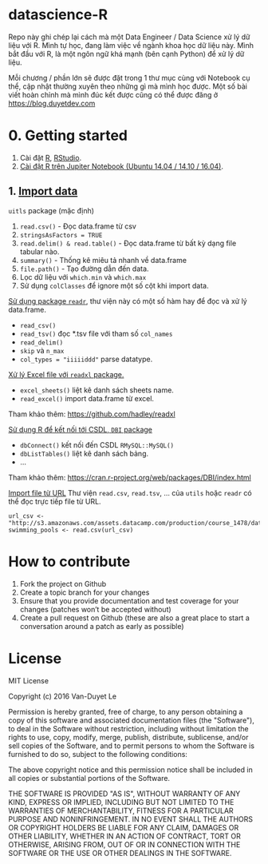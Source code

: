 # datascience-R

Repo này ghi chép lại cách mà một Data Engineer / Data Science xử lý dữ liệu với R. Mình tự học, đang làm việc về ngành khoa học dữ liệu này. Mình bắt đầu với R, là một ngôn ngữ khá mạnh (bên cạnh Python) để xử lý dữ liệu.

Mỗi chương / phần lớn sẽ được đặt trong 1 thư mục cùng với Notebook cụ thể, cập nhật thường xuyên theo những gì mà mình học được. Một số bài viết hoàn chỉnh mà mình đúc kết được cũng có thể được đăng ở https://blog.duyetdev.com 


# 0. Getting started

1. Cài đặt [R](https://www.r-project.org/), [RStudio](https://www.rstudio.com/products/rstudio/download/).
2. [Cài đặt R trên Jupiter Notebook (Ubuntu 14.04 / 14.10 / 16.04)](http://blog.duyetdev.com/2016/11/r-tren-jupiter-notebook-ubuntu-1404.html).

## 1. [Import  data](1-import-data/import-data.ipynb)

`uitls` package (mặc định)

1. `read.csv()` - Đọc data.frame từ csv
2. `stringsAsFactors = TRUE`
3. `read.delim() & read.table()` - Đọc data.frame từ bất kỳ dạng file tabular nào.
4. `summary()` - Thống kê miêu tả nhanh về data.frame
5. `file.path()` - Tạo đường dẫn đến data.
6. Lọc dữ liệu với `which.min` và `which.max`
7. Sử dụng `colClasses` để ignore một số cột khi import data.

[Sử dụng package `readr`](1-import-data/readr-package.ipynb), thư viện này có một số hàm hay để đọc và xử lý data.frame.

* `read_csv()`
* `read_tsv()` đọc *.tsv file với tham số `col_names`
* `read_delim()`
* `skip` và `n_max` 
* `col_types = "iiiiiddd"` parse datatype.

[Xử lý Excel file với `readxl` package.](1-import-data/readxl-package.ipynb)

* `excel_sheets()` liệt kê danh sách sheets name.
* `read_excel()` import data.frame từ excel.

Tham khảo thêm: https://github.com/hadley/readxl

[Sử dụng R để kết nối tới CSDL, `DBI` package](1-import-data/DBI-package.ipynb)

* `dbConnect()` kết nối đến CSDL `RMySQL::MySQL()`
* `dbListTables()` liệt kê danh sách bảng.
* ...

Tham khảo thêm: https://cran.r-project.org/web/packages/DBI/index.html

[Import file từ URL](1-import-data/import-from-url.ipynb)
Thư viện `read.csv`, `read.tsv`, ... của `utils` hoặc `readr` có thể đọc trực tiếp file từ URL. 
```
url_csv <- "http://s3.amazonaws.com/assets.datacamp.com/production/course_1478/datasets/swimming_pools.csv"
swimming_pools <- read.csv(url_csv)
```

# How to contribute

1. Fork the project on Github
2. Create a topic branch for your changes
3. Ensure that you provide documentation and test coverage for your changes (patches won’t be accepted without)
4. Create a pull request on Github (these are also a great place to start a conversation around a patch as early as possible)

# License

MIT License

Copyright (c) 2016 Van-Duyet Le

Permission is hereby granted, free of charge, to any person obtaining a copy of this software and associated documentation files (the "Software"), to deal in the Software without restriction, including without limitation the rights to use, copy, modify, merge, publish, distribute, sublicense, and/or sell copies of the Software, and to permit persons to whom the Software is furnished to do so, subject to the following conditions:

The above copyright notice and this permission notice shall be included in all copies or substantial portions of the Software.

THE SOFTWARE IS PROVIDED "AS IS", WITHOUT WARRANTY OF ANY KIND, EXPRESS OR IMPLIED, INCLUDING BUT NOT LIMITED TO THE WARRANTIES OF MERCHANTABILITY, FITNESS FOR A PARTICULAR PURPOSE AND NONINFRINGEMENT. IN NO EVENT SHALL THE AUTHORS OR COPYRIGHT HOLDERS BE LIABLE FOR ANY CLAIM, DAMAGES OR OTHER LIABILITY, WHETHER IN AN ACTION OF CONTRACT, TORT OR OTHERWISE, ARISING FROM, OUT OF OR IN CONNECTION WITH THE SOFTWARE OR THE USE OR OTHER DEALINGS IN THE SOFTWARE.
